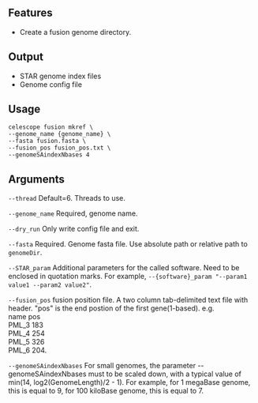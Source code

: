 ## Features
- Create a fusion genome directory.

## Output

- STAR genome index files
- Genome config file

## Usage
```
celescope fusion mkref \
--genome_name {genome_name} \
--fasta fusion.fasta \
--fusion_pos fusion_pos.txt \
--genomeSAindexNbases 4
```
## Arguments
`--thread` Default=6. Threads to use.

`--genome_name` Required, genome name.

`--dry_run` Only write config file and exit.

`--fasta` Required. Genome fasta file. Use absolute path or relative path to `genomeDir`.

`--STAR_param` Additional parameters for the called software. Need to be enclosed in quotation marks. For example, `--{software}_param "--param1 value1 --param2 value2"`.

`--fusion_pos` fusion position file. A two column tab-delimited text file with header.
"pos" is the end postion of the first gene(1-based).
e.g.  
name	pos  
PML_3	183  
PML_4	254  
PML_5	326  
PML_6	204.

`--genomeSAindexNbases` For small genomes, the parameter --genomeSAindexNbases must to be scaled down, with a typical 
value of min(14, log2(GenomeLength)/2 - 1). For example, for 1 megaBase genome, this is equal 
to 9, for 100 kiloBase genome, this is equal to 7.

